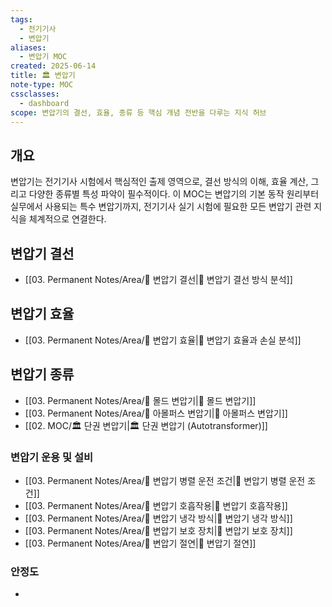 ```yaml
---
tags:
  - 전기기사
  - 변압기
aliases:
  - 변압기 MOC
created: 2025-06-14
title: 🏛️ 변압기
note-type: MOC
cssclasses:
  - dashboard
scope: 변압기의 결선, 효율, 종류 등 핵심 개념 전반을 다루는 지식 허브
---
```


## 개요
변압기는 전기기사 시험에서 핵심적인 출제 영역으로, 결선 방식의 이해, 효율 계산, 그리고 다양한 종류별 특성 파악이 필수적이다. 이 MOC는 변압기의 기본 동작 원리부터 실무에서 사용되는 특수 변압기까지, 전기기사 실기 시험에 필요한 모든 변압기 관련 지식을 체계적으로 연결한다.

## 변압기 결선
- [[03. Permanent Notes/Area/📝 변압기 결선|📝 변압기 결선 방식 분석]]

## 변압기 효율
- [[03. Permanent Notes/Area/📝 변압기 효율|📝 변압기 효율과 손실 분석]]

## 변압기 종류
- [[03. Permanent Notes/Area/📝 몰드 변압기|📝 몰드 변압기]]
- [[03. Permanent Notes/Area/📝 아몰퍼스 변압기|📝 아몰퍼스 변압기]]
- [[02. MOC/🏛️ 단권 변압기|🏛️ 단권 변압기 (Autotransformer)]] 

### 변압기 운용 및 설비
- [[03. Permanent Notes/Area/📝 변압기 병렬 운전 조건|📝 변압기 병렬 운전 조건]]
- [[03. Permanent Notes/Area/📝 변압기 호흡작용|📝 변압기 호흡작용]]
- [[03. Permanent Notes/Area/📝 변압기 냉각 방식|📝 변압기 냉각 방식]]
- [[03. Permanent Notes/Area/📝 변압기 보호 장치|📝 변압기 보호 장치]]
- [[03. Permanent Notes/Area/📝 변압기 절연|📝 변압기 절연]]

### 안정도
- 